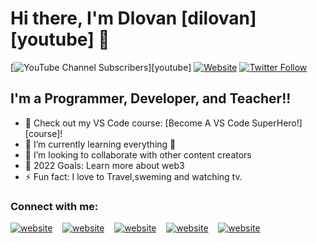 # Hi there, I'm Dlovan [dilovan][youtube] 👋 

[![YouTube Channel Subscribers](https://img.shields.io/youtube/channel/subscribers/UCDCHcqyeQgJ-jVSd6VJkbCw?logo=youtube&logoColor=red&style=for-the-badge)][youtube]
[![Website](https://img.shields.io/website?label=codeSTACKr.com&style=for-the-badge&url=https%3A%2F%2Fcodestackr.com)](https://dlovan.me)
[![Twitter Follow](https://img.shields.io/twitter/follow/codeSTACKr?color=1DA1F2&logo=twitter&style=for-the-badge)](https://twitter.com/dlova_bashir)

## I'm a Programmer, Developer, and Teacher!!

- 🔭 Check out my VS Code course: [Become A VS Code SuperHero!][course]!
- 🌱 I’m currently learning everything 🤣
- 👯 I’m looking to collaborate with other content creators
- 🥅 2022 Goals: Learn more about web3
- ⚡ Fun fact: I love to Travel,sweming and watching tv.


### Connect with me:

[![website](./img/globe-light.svg)](https://dlovan.me)
&nbsp;&nbsp;
[![website](./img/youtube-light.svg)](https://www.youtube.com/channel/UCAakR2TUDNEJsmrbIoCVw9g)
&nbsp;&nbsp;
[![website](./img/twitter-light.svg)](https://twitter.com/dlova_bashir)
&nbsp;&nbsp;
[![website](./img/linkedin-light.svg)](https://www.linkedin.com/in/dlovan-bashir-ali/)
&nbsp;&nbsp;
[![website](./img/instagram-light.svg)](https://www.instagram.com/dlovan.bashir.ali/)


 




